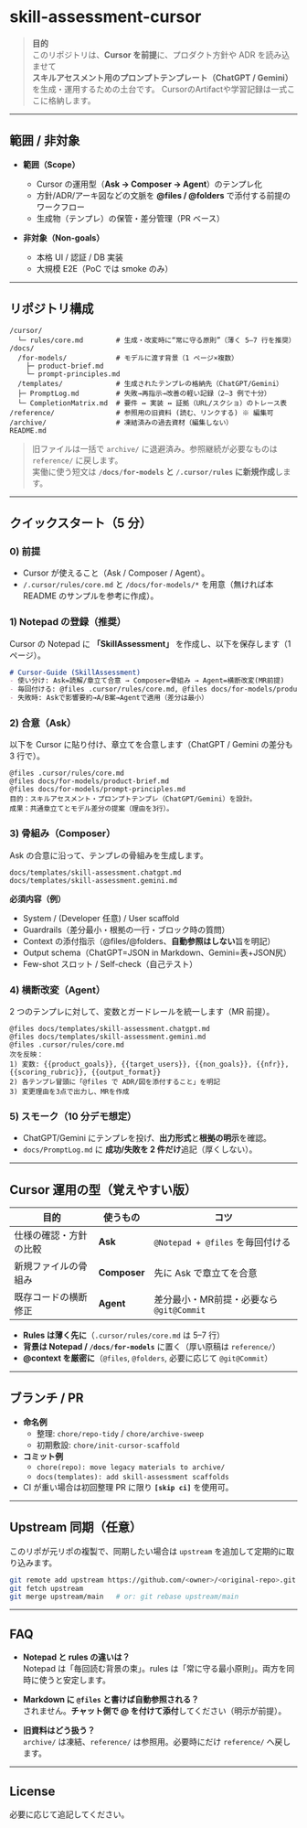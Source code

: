 

# skill-assessment-cursor

> **目的**  
> このリポジトリは、**Cursor を前提**に、プロダクト方針や ADR を読み込ませて  
> **スキルアセスメント用のプロンプトテンプレート（ChatGPT / Gemini）** を生成・運用するための土台です。
> CursorのArtifactや学習記録は一式ここに格納します。

---

## 範囲 / 非対象

- **範囲（Scope）**
  - Cursor の運用型（**Ask → Composer → Agent**）のテンプレ化
  - 方針/ADR/アーキ図などの文脈を **@files / @folders** で添付する前提のワークフロー
  - 生成物（テンプレ）の保管・差分管理（PR ベース）

- **非対象（Non-goals）**
  - 本格 UI / 認証 / DB 実装
  - 大規模 E2E（PoC では smoke のみ）

---

## リポジトリ構成

```
/cursor/
  └─ rules/core.md        # 生成・改変時に“常に守る原則”（薄く 5–7 行を推奨）
/docs/
  /for-models/            # モデルに渡す背景（1 ページ×複数）
    ├─ product-brief.md
    └─ prompt-principles.md
  /templates/             # 生成されたテンプレの格納先（ChatGPT/Gemini）
  ├─ PromptLog.md         # 失敗→再指示→改善の軽い記録（2–3 例で十分）
  └─ CompletionMatrix.md  # 要件 ↔ 実装 ↔ 証拠（URL/スクショ）のトレース表
/reference/               # 参照用の旧資料 (読む、リンクする) ※ 編集可
/archive/                 # 凍結済みの過去資材（編集しない）
README.md
```

> 旧ファイルは一括で `archive/` に退避済み。参照継続が必要なものは `reference/` に戻します。  
> 実働に使う短文は **`/docs/for-models` と `/.cursor/rules` に新規作成**します。

---

## クイックスタート（5 分）

### 0) 前提
- Cursor が使えること（Ask / Composer / Agent）。
- `/.cursor/rules/core.md` と `/docs/for-models/*` を用意（無ければ本 README のサンプルを参考に作成）。

### 1) Notepad の登録（推奨）
Cursor の Notepad に **「SkillAssessment」** を作成し、以下を保存します（1 ページ）。

```md
# Cursor-Guide (SkillAssessment)
- 使い分け: Ask=読解/章立て合意 → Composer=骨組み → Agent=横断改変(MR前提)
- 毎回付ける: @files .cursor/rules/core.md, @files docs/for-models/product-brief.md, @files docs/for-models/prompt-principles.md
- 失敗時: Askで影響要約→A/B案→Agentで適用（差分は最小）
```

### 2) 合意（Ask）
以下を Cursor に貼り付け、章立てを合意します（ChatGPT / Gemini の差分も 3 行で）。

```text
@files .cursor/rules/core.md
@files docs/for-models/product-brief.md
@files docs/for-models/prompt-principles.md
目的：スキルアセスメント・プロンプトテンプレ（ChatGPT/Gemini）を設計。
成果：共通章立てとモデル差分の提案（理由を3行）。
```

### 3) 骨組み（Composer）
Ask の合意に沿って、テンプレの骨組みを生成します。

```
docs/templates/skill-assessment.chatgpt.md
docs/templates/skill-assessment.gemini.md
```

**必須内容（例）**
- System / (Developer 任意) / User scaffold  
- Guardrails（差分最小・根拠の一行・ブロック時の質問）  
- Context の添付指示（@files/@folders、**自動参照はしない**旨を明記）  
- Output schema（ChatGPT=JSON in Markdown、Gemini=表+JSON尻）  
- Few-shot スロット / Self-check（自己テスト）

### 4) 横断改変（Agent）
2 つのテンプレに対して、変数とガードレールを統一します（MR 前提）。

```text
@files docs/templates/skill-assessment.chatgpt.md
@files docs/templates/skill-assessment.gemini.md
@files .cursor/rules/core.md
次を反映：
1) 変数: {{product_goals}}, {{target_users}}, {{non_goals}}, {{nfr}}, {{scoring_rubric}}, {{output_format}}
2) 各テンプレ冒頭に「@files で ADR/図を添付すること」を明記
3) 変更理由を3点で出力し、MRを作成
```

### 5) スモーク（10 分デモ想定）
- ChatGPT/Gemini にテンプレを投げ、**出力形式**と**根拠の明示**を確認。  
- `docs/PromptLog.md` に **成功/失敗を 2 件だけ**追記（厚くしない）。

---

## Cursor 運用の型（覚えやすい版）

| 目的 | 使うもの | コツ |
|---|---|---|
| 仕様の確認・方針の比較 | **Ask** | `@Notepad + @files` を毎回付ける |
| 新規ファイルの骨組み | **Composer** | 先に Ask で章立てを合意 |
| 既存コードの横断修正 | **Agent** | 差分最小・MR前提・必要なら `@git@Commit` |

- **Rules は薄く先に**（`.cursor/rules/core.md` は 5–7 行）  
- **背景は Notepad / `/docs/for-models`** に置く（厚い原稿は `reference/`）  
- **@context を厳密に**（`@files`, `@folders`, 必要に応じて `@git@Commit`）

---

## ブランチ / PR

- **命名例**  
  - 整理: `chore/repo-tidy` / `chore/archive-sweep`  
  - 初期敷設: `chore/init-cursor-scaffold`  
- **コミット例**  
  - `chore(repo): move legacy materials to archive/`  
  - `docs(templates): add skill-assessment scaffolds`  
- CI が重い場合は初回整理 PR に限り **`[skip ci]`** を使用可。

---

## Upstream 同期（任意）

このリポが元リポの複製で、同期したい場合は `upstream` を追加して定期的に取り込みます。

```bash
git remote add upstream https://github.com/<owner>/<original-repo>.git
git fetch upstream
git merge upstream/main   # or: git rebase upstream/main
```

---

## FAQ

- **Notepad と rules の違いは？**  
  Notepad は「毎回読む背景の束」。rules は「常に守る最小原則」。両方を同時に使うと安定します。

- **Markdown に `@files` と書けば自動参照される？**  
  されません。**チャット側で @ を付けて添付**してください（明示が前提）。

- **旧資料はどう扱う？**  
  `archive/` は凍結、`reference/` は参照用。必要時にだけ `reference/` へ戻します。

---

## License

必要に応じて追記してください。